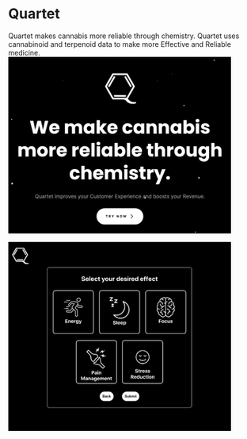 # Quartet 
Quartet makes cannabis more reliable through chemistry.
Quartet uses cannabinoid and terpenoid data to make more Effective and Reliable medicine.
<img src="./images/landing.png" alt="" width="450px">
<br>

<img src="./images/selectEffect.png" alt="" width="450px">
